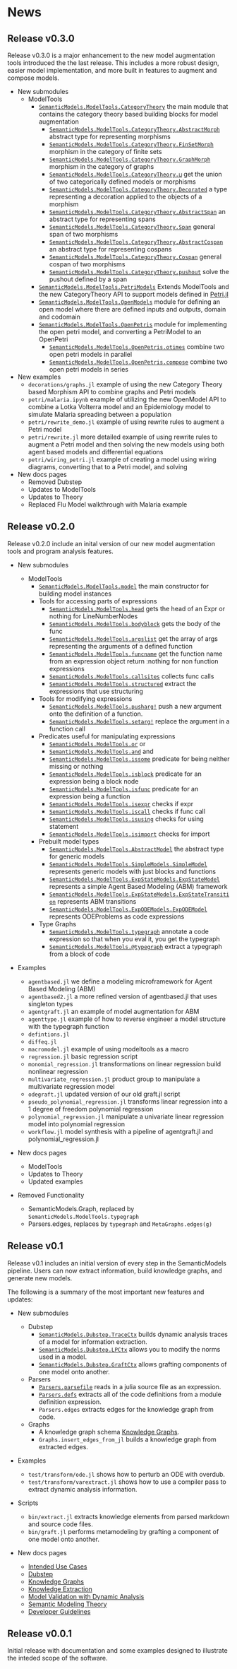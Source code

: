 # News

## Release v0.3.0

Release v0.3.0 is a major enhancement to the new model augmentation tools introduced the the last release. This includes a more robust design, easier model implementation, and more built in features to augment and compose models.

- New submodules
    - ModelTools
        - [`SemanticModels.ModelTools.CategoryTheory`](@ref) the main module that contains the category theory based building blocks for model augmentation
            - [`SemanticModels.ModelTools.CategoryTheory.AbstractMorph`](@ref) abstract type for representing morphisms
            - [`SemanticModels.ModelTools.CategoryTheory.FinSetMorph`](@ref) morphism in the category of finite sets
            - [`SemanticModels.ModelTools.CategoryTheory.GraphMorph`](@ref) morphism in the category of graphs
            - [`SemanticModels.ModelTools.CategoryTheory.⊔`](@ref) get the union of two categorically defined models or morphisms
            - [`SemanticModels.ModelTools.CategoryTheory.Decorated`](@ref) a type representing a decoration applied to the objects of a morphism
            - [`SemanticModels.ModelTools.CategoryTheory.AbstractSpan`](@ref) an abstract type for representing spans
            - [`SemanticModels.ModelTools.CategoryTheory.Span`](@ref) general span of two morphisms
            - [`SemanticModels.ModelTools.CategoryTheory.AbstractCospan`](@ref) an abstract type for representing cospans
            - [`SemanticModels.ModelTools.CategoryTheory.Cospan`](@ref) general cospan of two morphisms
            - [`SemanticModels.ModelTools.CategoryTheory.pushout`](@ref) solve the pushout defined by a span
        - [`SemanticModels.ModelTools.PetriModels`](@ref) Extends ModelTools and the new CategoryTheory API to support models defined in [Petri.jl](https://github.com/mehalter/Petri.jl)
        - [`SemanticModels.ModelTools.OpenModels`](@ref) module for defining an open model where there are defined inputs and outputs, domain and codomain
        - [`SemanticModels.ModelTools.OpenPetris`](@ref) module for implementing the open petri model, and converting a PetriModel to an OpenPetri
            - [`SemanticModels.ModelTools.OpenPetris.otimes`](@ref) combine two open petri models in parallel
            - [`SemanticModels.ModelTools.OpenPetris.compose`](@ref) combine two open petri models in series
- New examples
    - `decorations/graphs.jl` example of using the new Category Theory based Morphism API to combine graphs and Petri models
    - `petri/malaria.ipynb` example of utilizing the new OpenModel API to combine a Lotka Volterra model and an Epidemiology model to simulate Malaria spreading between a population
    - `petri/rewrite_demo.jl` example of using rewrite rules to augment a Petri model
    - `petri/rewrite.jl` more detailed example of using rewrite rules to augment a Petri model and then solving the new models using both agent based models and differential equations
    - `petri/wiring_petri.jl` example of creating a model using wiring diagrams, converting that to a Petri model, and solving
- New docs pages
    - Removed Dubstep
    - Updates to ModelTools
    - Updates to Theory
    - Replaced Flu Model walkthrough with Malaria example

## Release v0.2.0

Release v0.2.0 include an inital version of our new model augmentation tools and program analysis features.

- New submodules
    - ModelTools
        - [`SemanticModels.ModelTools.model`](@ref) the main constructor for building model instances
        - Tools for accessing parts of expressions
            - [`SemanticModels.ModelTools.head`](@ref) gets the head of an Expr or nothing for LineNumberNodes
            - [`SemanticModels.ModelTools.bodyblock`](@ref) gets the body of the func
            - [`SemanticModels.ModelTools.argslist`](@ref) get the array of args representing the arguments of a defined function
            - [`SemanticModels.ModelTools.funcname`](@ref) get the function name from an expression object return :nothing for non function expressions
            - [`SemanticModels.ModelTools.callsites`](@ref) collects func calls
            - [`SemanticModels.ModelTools.structured`](@ref) extract the expressions that use structuring
        - Tools for modifying expressions
            - [`SemanticModels.ModelTools.pusharg!`](@ref) push a new argument onto the definition of a function.
            - [`SemanticModels.ModelTools.setarg!`](@ref) replace the argument in a function call
        - Predicates useful for manipulating expressions
            - [`SemanticModels.ModelTools.or`](@ref) or
            - [`SemanticModels.ModelTools.and`](@ref) and
            - [`SemanticModels.ModelTools.issome`](@ref) predicate for being neither missing or nothing
            - [`SemanticModels.ModelTools.isblock`](@ref) predicate for an expression being a block node
            - [`SemanticModels.ModelTools.isfunc`](@ref) predicate for an expression being a function
            - [`SemanticModels.ModelTools.isexpr`](@ref) checks if expr
            - [`SemanticModels.ModelTools.iscall`](@ref) checks if func call
            - [`SemanticModels.ModelTools.isusing`](@ref) checks for using statement
            - [`SemanticModels.ModelTools.isimport`](@ref) checks for import 
        - Prebuilt model types
            - [`SemanticModels.ModelTools.AbstractModel`](@ref) the abstract type for generic models
            - [`SemanticModels.ModelTools.SimpleModels.SimpleModel`](@ref) represents generic models with just blocks and functions
            - [`SemanticModels.ModelTools.ExpStateModels.ExpStateModel`](@ref) represents a simple Agent Based Modeling (ABM) framework
            - [`SemanticModels.ModelTools.ExpStateModels.ExpStateTransition`](@ref) represents ABM transitions
            - [`SemanticModels.ModelTools.ExpODEModels.ExpODEModel`](@ref) represents ODEProblems as code expressions
        - Type Graphs
            - [`SemanticModels.ModelTools.typegraph`](@ref) annotate a code expression so that when you eval it, you get the typegraph
            - [`SemanticModels.ModelTools.@typegraph`](@ref) extract a typegraph from a block of code
- Examples
    - `agentbased.jl` we define a modeling microframework for Agent Based Modeling (ABM)
    - `agentbased2.jl` a more refined version of agentbased.jl that uses singleton types
    - `agentgraft.jl` an example of model augmentation for ABM
    - `agenttype.jl` example of how to reverse engineer a model structure with the typegraph function
    - `defintions.jl` 
    - `diffeq.jl` 
    - `macromodel.jl` example of using modeltools as a macro
    - `regression.jl` basic regression script 
    - `monomial_regression.jl` transformations on linear regression build nonlinear regression
    - `multivariate_regression.jl` product group to manipulate a multivariate regression model
    - `odegraft.jl` updated version of our old graft.jl script
    - `pseudo_polynomial_regression.jl` transforms linear regression into a 1 degree of freedom polynomial regression
    - `polynomial_regression.jl` manipulate a univariate linear regression model into polynomial regression
    - `workflow.jl` model synthesis with a pipeline of agentgraft.jl and polynomial_regression.jl
    
- New docs pages
    - ModelTools
    - Updates to Theory
    - Updated examples
    
- Removed Functionality
    - SemanticModels.Graph, replaced by `SemanticModels.ModelTools.typegraph`
    - Parsers.edges, replaces by `typegraph` and `MetaGraphs.edges(g)`

## Release v0.1

Release v0.1 includes an initial version of every step in the SemanticModels pipeline. 
Users can now extract information, build knowledge graphs, and generate new models.

The following is a summary of the most important new features and updates:

- New submodules
  - Dubstep
    - [`SemanticModels.Dubstep.TraceCtx`](@ref) builds dynamic analysis traces of a model for information extraction.
    - [`SemanticModels.Dubstep.LPCtx`](@ref) allows you to modify the norms used in a model.
    - [`SemanticModels.Dubstep.GraftCtx`](@ref) allows grafting components of one model onto another.
  - Parsers
    - [`Parsers.parsefile`](@ref) reads in a julia source file as an expression.
    - [`Parsers.defs`](@ref) extracts  all of the code definitions from a module definition expression.
    - `Parsers.edges` extracts edges for the knowledge graph from code.
  - Graphs
    - A knowledge graph schema [Knowledge Graphs](@ref).
    - `Graphs.insert_edges_from_jl` builds a knowledge graph from extracted edges.
- Examples
  - `test/transform/ode.jl` shows how to perturb an ODE with overdub.
  - `test/transform/varextract.jl` shows how to use a compiler pass to extract dynamic analysis information.
- Scripts
  - `bin/extract.jl` extracts knowledge elements from parsed markdown and source code files.
  - `bin/graft.jl` performs metamodeling by grafting a component of one model onto another.

- New docs pages
  - [Intended Use Cases](@ref)
  - [Dubstep](@ref)
  - [Knowledge Graphs](@ref)
  - [Knowledge Extraction](@ref)
  - [Model Validation with Dynamic Analysis](@ref)
  - [Semantic Modeling Theory](@ref)
  - [Developer Guidelines](@ref)

## Release v0.0.1

Initial release with documentation and some examples designed to illustrate the inteded scope of the software.
